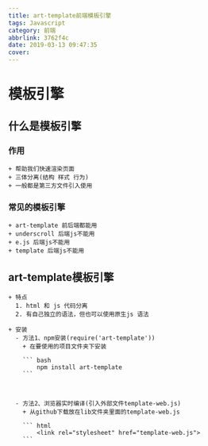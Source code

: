 ```yaml
---
title: art-template前端模板引擎
tags: Javascript
category: 前端
abbrlink: 3762f4c
date: 2019-03-13 09:47:35
cover:
---
```


# 模板引擎

## 什么是模板引擎

### 作用

    + 帮助我们快速渲染页面
    + 三体分离(结构 样式 行为)
    + 一般都是第三方文件引入使用

### 常见的模板引擎

    + art-template 前后端都能用
    + underscroll 后端js不能用
    + e.js 后端js不能用
    + template 后端js不能用

## art-template模板引擎
    + 特点
      1. html 和 js 代码分离
      2. 有自己独立的语法，但也可以使用原生js 语法

    + 安装
      - 方法1、npm安装(require('art-template'))
        + 在要使用的项目文件夹下安装
 
        ``` bash
            npm install art-template
        ```



      - 方法2、浏览器实时编译(引入外部文件template-web.js)
        + 从github下载放在lib文件夹里面的template-web.js
 
        ``` html
            <link rel="stylesheet" href="template-web.js">
        ```  